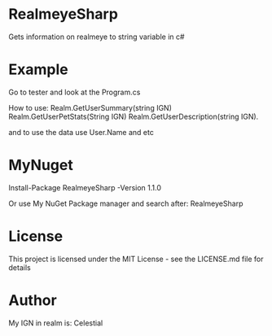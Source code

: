 # RealmeyeSharp
Gets information on realmeye to string variable in c#


# Example
Go to tester and look at the Program.cs 

How to use:
Realm.GetUserSummary(string IGN)
Realm.GetUserPetStats(String IGN)
Realm.GetUserDescription(string IGN).

and to use the data use
User.Name and etc

# MyNuget
Install-Package RealmeyeSharp -Version 1.1.0

Or use My NuGet Package manager and search after: RealmeyeSharp

# License
This project is licensed under the MIT License - see the LICENSE.md file for details

# Author
My IGN in realm is: Celestial
